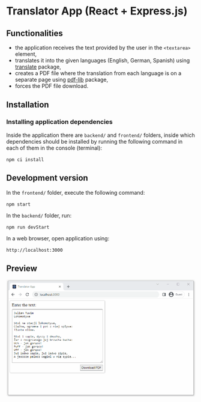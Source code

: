 # Translator App (React + Express.js)

## Functionalities

-   the application receives the text provided by the user in the `<textarea>` element,
-   translates it into the given languages (English, German, Spanish) using [translate](https://www.npmjs.com/package/translate?activeTab=readme) package,
-   creates a PDF file where the translation from each language is on a separate page using [pdf-lib](https://www.npmjs.com/package/pdf-lib) package,
-   forces the PDF file download.

## Installation

### Installing application dependencies

Inside the application there are `backend/` and `frontend/` folders, inside which dependencies should be installed by running the following command in each of them in the console (terminal):

```
npm ci install
```

## Development version

In the `frontend/` folder, execute the following command:

```
npm start
```

In the `backend/` folder, run:

```
npm run devStart
```

In a web browser, open application using:

```
http://localhost:3000
```

## Preview

![Alt Text](./readme-resources/translator-preview.gif)
